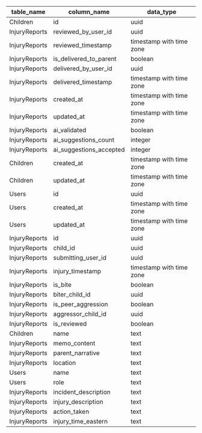 | table_name    | column_name             | data_type                |
| ------------- | ----------------------- | ------------------------ |
| Children      | id                      | uuid                     |
| InjuryReports | reviewed_by_user_id     | uuid                     |
| InjuryReports | reviewed_timestamp      | timestamp with time zone |
| InjuryReports | is_delivered_to_parent  | boolean                  |
| InjuryReports | delivered_by_user_id    | uuid                     |
| InjuryReports | delivered_timestamp     | timestamp with time zone |
| InjuryReports | created_at              | timestamp with time zone |
| InjuryReports | updated_at              | timestamp with time zone |
| InjuryReports | ai_validated            | boolean                  |
| InjuryReports | ai_suggestions_count    | integer                  |
| InjuryReports | ai_suggestions_accepted | integer                  |
| Children      | created_at              | timestamp with time zone |
| Children      | updated_at              | timestamp with time zone |
| Users         | id                      | uuid                     |
| Users         | created_at              | timestamp with time zone |
| Users         | updated_at              | timestamp with time zone |
| InjuryReports | id                      | uuid                     |
| InjuryReports | child_id                | uuid                     |
| InjuryReports | submitting_user_id      | uuid                     |
| InjuryReports | injury_timestamp        | timestamp with time zone |
| InjuryReports | is_bite                 | boolean                  |
| InjuryReports | biter_child_id          | uuid                     |
| InjuryReports | is_peer_aggression      | boolean                  |
| InjuryReports | aggressor_child_id      | uuid                     |
| InjuryReports | is_reviewed             | boolean                  |
| Children      | name                    | text                     |
| InjuryReports | memo_content            | text                     |
| InjuryReports | parent_narrative        | text                     |
| InjuryReports | location                | text                     |
| Users         | name                    | text                     |
| Users         | role                    | text                     |
| InjuryReports | incident_description    | text                     |
| InjuryReports | injury_description      | text                     |
| InjuryReports | action_taken            | text                     |
| InjuryReports | injury_time_eastern     | text                     |